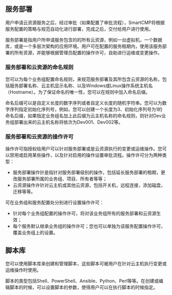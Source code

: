 

## 服务部署

用户申请云资源服务之后，经过审批（如果配置了审批流程），SmartCMP将根据服务配置的策略与规范自动化进行部署，完成之后，交付给用户进行使用。

服务部署是指用户所申请服务包含的的所有云资源，例如一台虚拟机，一个数据库，或是一个多层次架构的应用环境。用户可在配置的服务租期内，使用该服务部署的所有资源，并能够根据管理员配置的操作许可，自助进行运维或变更操作。

### 服务部署和云资源的命名规则

您可以为每个业务组配置命名规则，来规范服务部署及其所包含云资源的名称，包括服务部署名称、云主机显示名称、以及Windows或Linux操作系统主机名（Hostname）。为了保证命名的唯一性，您可以在规则中加入命名后缀。

命名后缀可以是自定义长度的数字序列或者自定义长度的随机字符串。您可以为数字序列指定初始化序列号，例如，您可以创建一个长度为3、初始化序列号为1的命名后缀，如果指定业务组名加上此后缀为云主机名称的命名规则，则针对Dev业务组部署出来的云主机名称将依次为Dev001、Dev002等。

### 服务部署和云资源的操作许可

操作许可指授权给用户可以针对服务部署或是云资源执行的变更或运维操作。您可以禁用或启用某些操作，以及针对启用的操作设置审批流程。操作许可分为两种类型：

+ 服务部署操作针是指针对服务部署级别的操作，包括延长服务部署的租期，更改服务部署所属的业务组、项目、所有者等等；
+ 云资源操作许针对云主机或其他云资源，包括开关机，远程连接，添加磁盘，迁移等等。

可在业务组和服务配置处分别进行设置操作许可：

  + 针对每个业务组配置的操作许可，将对该业务组所有的服务部署和云资源生效；
  + 每个服务默认继承业务组的操作许可；您也可以单独为该服务配置操作许可，覆盖业务组上的设置。

## 脚本库

您可以使用脚本库来创建和管理脚本，这些脚本可被用户在针对云主机执行变更或运维操作时使用。

脚本的类型包括Shell、PowerShell、Ansible、Python、Perl等等。在创建或编辑脚本的时候，可以设置脚本的参数，使得用户可以在执行脚本的时候指定。
